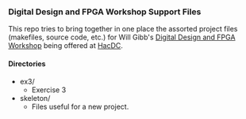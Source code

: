 ### Digital Design and FPGA Workshop Support Files ###

This repo tries to bring together in one place the assorted project files
(makefiles, source code, etc.) for Will Gibb's
[Digital Design and FPGA Workshop](http://wiki.hacdc.org/index.php/FPGA_Workshop)
being offered at [HacDC](http://hacdc.org/).

#### Directories ####

* ex3/
  * Exercise 3
* skeleton/
  * Files useful for a new project.
